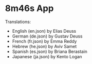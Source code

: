 # 8m46s App

Translations:
- English (en.json) by Elias Deuss
- German (de.json) by Gustav Deuss
- French (fr.json) by Emma Reddy
- Hebrew (he.json) by Aviv Samet
- Spanish (es.json) by Briana Berastain
- Japanese (ja.json) by Kento Logan
